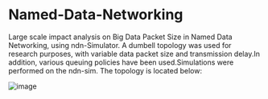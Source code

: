 # Named-Data-Networking
Large scale impact analysis on Big Data Packet Size in Named Data Netwοrking, using ndn-Simulator.
A dumbell topology was used for research purposes, with variable data packet size and transmission delay.In addition, various queuing policies have been used.Simulations were performed on the ndn-sim. 
The topology is located below:

![image](https://user-images.githubusercontent.com/64229853/83749129-e44a2f80-a66b-11ea-933a-aa9fe43b63bc.png)

 
